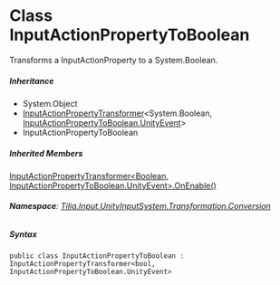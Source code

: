 # Class InputActionPropertyToBoolean

Transforms a InputActionProperty to a System.Boolean.

##### Inheritance

* System.Object
* [InputActionPropertyTransformer]<System.Boolean, [InputActionPropertyToBoolean.UnityEvent]\>
* InputActionPropertyToBoolean

##### Inherited Members

[InputActionPropertyTransformer<Boolean, InputActionPropertyToBoolean.UnityEvent>.OnEnable()]

###### **Namespace**: [Tilia.Input.UnityInputSystem.Transformation.Conversion]

##### Syntax

```
public class InputActionPropertyToBoolean : InputActionPropertyTransformer<bool, InputActionPropertyToBoolean.UnityEvent>
```

[InputActionPropertyTransformer]: InputActionPropertyTransformer-2.md
[InputActionPropertyToBoolean.UnityEvent]: InputActionPropertyToBoolean.UnityEvent.md
[InputActionPropertyTransformer<Boolean, InputActionPropertyToBoolean.UnityEvent>.OnEnable()]: InputActionPropertyTransformer-2.md#Tilia_Input_UnityInputSystem_Transformation_Conversion_InputActionPropertyTransformer_2_OnEnable
[Tilia.Input.UnityInputSystem.Transformation.Conversion]: README.md
